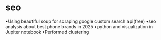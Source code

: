 # seo
•Using beautiful soup for scraping google custom search api(free)
•seo analysis about best phone brands in 2025
•python and visualization in Jupiter notebook
•Performed clustering
